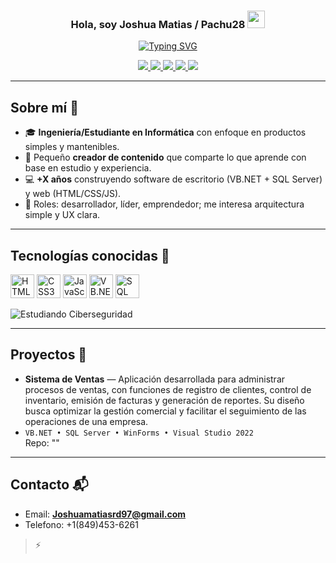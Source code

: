 <!-- README para que se vea bien en GitHub -->
<h3 align="center">
  Hola, soy Joshua Matias / Pachu28
  <img src="https://media.giphy.com/media/hvRJCLFzcasrR4ia7z/giphy.gif" width="28">
</h3>

<p align="center">
  <a href="https://github.com/DenverCoder1/readme-typing-svg">
    <img src="https://readme-typing-svg.herokuapp.com?font=Fira+Code&pause=1000&color=58A6FF&center=true&vCenter=true&width=480&lines=Desarrollador+de+Aplicaciones+de+Escritorio;VB.NET+%2B+SQL+Server;Estudiante+de+Ciberseguridad;Frontend+%26+Backend;Siempre+aprendiendo+nuevas+cosas;Explora+mis+repositorios+%F0%9F%91%80" alt="Typing SVG" />
  </a>
</p>


<p align="center">
  <a href="" target="_blank">
    <img src="https://img.shields.io/badge/YouTube-FF0000?logo=youtube&logoColor=white" />
  </a>
  <a href="" target="_blank">
    <img src="https://img.shields.io/badge/TikTok-000000?logo=tiktok&logoColor=white" />
  </a>
  <a href="" target="_blank">
    <img src="https://img.shields.io/badge/LinkedIn-0A66C2?logo=linkedin&logoColor=white" />
  </a>
  <a href="" target="_blank">
    <img src="https://img.shields.io/badge/Facebook-1877F2?logo=facebook&logoColor=white" />
  </a>
  <a href="">
    <img src="https://img.shields.io/badge/Gmail-D14836?logo=gmail&logoColor=white" />
  </a>
</p>

---

## Sobre mí 🙂
- 🎓 **Ingeniería/Estudiante en Informática** con enfoque en productos simples y mantenibles.  
- 📢 Pequeño **creador de contenido** que comparte lo que aprende con base en estudio y experiencia.  
- 💻 **+X años** construyendo software de escritorio (VB.NET + SQL Server) y web (HTML/CSS/JS).  
- 🧩 Roles: desarrollador, líder, emprendedor; me interesa arquitectura simple y UX clara.  

---

## Tecnologías conocidas 🧠
<p align="left">
  <img alt="HTML5"  src="https://cdn.jsdelivr.net/gh/devicons/devicon/icons/html5/html5-original.svg" width="38" />
  <img alt="CSS3"   src="https://cdn.jsdelivr.net/gh/devicons/devicon/icons/css3/css3-original.svg" width="38" />
  <img alt="JavaScript" src="https://cdn.jsdelivr.net/gh/devicons/devicon/icons/javascript/javascript-original.svg" width="38" />
  <img alt="VB.NET (.NET)" src="https://cdn.jsdelivr.net/gh/devicons/devicon/icons/dot-net/dot-net-plain.svg" width="38" />
  <img alt="SQL Server" src="https://cdn.jsdelivr.net/gh/devicons/devicon/icons/microsoftsqlserver/microsoftsqlserver-plain.svg" width="38" />
</p>

<!-- Estudiando Ciberseguridad -->
<p align="left">
  <img alt="Estudiando Ciberseguridad"
       src="https://img.shields.io/badge/Estudiando-Ciberseguridad-0ea5e9?style=flat&logo=protonvpn&logoColor=white" />
</p>


---

## Proyectos 🚀
- **Sistema de Ventas** — Aplicación desarrollada para administrar procesos de ventas, con funciones de registro de clientes, control de inventario, emisión de facturas y generación de reportes. Su diseño busca optimizar la gestión comercial y facilitar el seguimiento de las operaciones de una empresa.
- 
  `VB.NET • SQL Server • WinForms • Visual Studio 2022`  
  Repo: ""

---

## Contacto 📬
- Email: **Joshuamatiasrd97@gmail.com**
- Telefono: +1(849)453-6261

> ⚡
